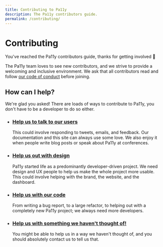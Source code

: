 ```yaml
---
title: Contributing to Pa11y
description: The Pa11y contributors guide.
permalink: /contributing/
---
```



# Contributing

You've reached the Pa11y contributors guide, thanks for getting involved :tada:

The Pa11y team loves to see new contributors, and we strive to provide a welcoming and inclusive environment. We ask that all contributors read and follow [our code of conduct][code-of-conduct] before joining.


## How can I help?

We're glad you asked! There are loads of ways to contribute to Pa11y, you don't have to be a developer to do so either.

  - ### [Help us to talk to our users][communications]
    This could involve responding to tweets, emails, and feedback. Our documentation and this site can always use some love. We also enjoy it when people write blog posts or speak about Pa11y at conferences.

  - ### [Help us out with design][designers]
    Pa11y started life as a predominantly developer-driven project. We need design and UX people to help us make the whole project more usable. This could involve helping with the brand, the website, and the dashboard.

  - ### [Help us with our code][developers]
    From writing a bug report, to a large refactor, to helping out with a completely new Pa11y project; we always need more developers.

  - ### [Help us with something we haven't thought of!][contact]
    You might be able to help us in a way we haven't thought of, and you should absolutely contact us to tell us that.



[code-of-conduct]: /contributing/code-of-conduct/
[communications]: /contributing/communications/
[contact]: /contact/
[designers]: /contributing/designers/
[developers]: /contributing/developers/
